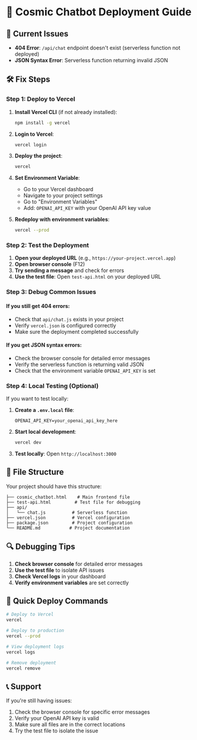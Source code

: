 # 🔮 Cosmic Chatbot Deployment Guide

## 🚨 Current Issues
- **404 Error**: `/api/chat` endpoint doesn't exist (serverless function not deployed)
- **JSON Syntax Error**: Serverless function returning invalid JSON

## 🛠️ Fix Steps

### Step 1: Deploy to Vercel

1. **Install Vercel CLI** (if not already installed):
   ```bash
   npm install -g vercel
   ```

2. **Login to Vercel**:
   ```bash
   vercel login
   ```

3. **Deploy the project**:
   ```bash
   vercel
   ```

4. **Set Environment Variable**:
   - Go to your Vercel dashboard
   - Navigate to your project settings
   - Go to "Environment Variables"
   - Add: `OPENAI_API_KEY` with your OpenAI API key value

5. **Redeploy with environment variables**:
   ```bash
   vercel --prod
   ```

### Step 2: Test the Deployment

1. **Open your deployed URL** (e.g., `https://your-project.vercel.app`)
2. **Open browser console** (F12)
3. **Try sending a message** and check for errors
4. **Use the test file**: Open `test-api.html` on your deployed URL

### Step 3: Debug Common Issues

#### If you still get 404 errors:
- Check that `api/chat.js` exists in your project
- Verify `vercel.json` is configured correctly
- Make sure the deployment completed successfully

#### If you get JSON syntax errors:
- Check the browser console for detailed error messages
- Verify the serverless function is returning valid JSON
- Check that the environment variable `OPENAI_API_KEY` is set

### Step 4: Local Testing (Optional)

If you want to test locally:

1. **Create a `.env.local` file**:
   ```
   OPENAI_API_KEY=your_openai_api_key_here
   ```

2. **Start local development**:
   ```bash
   vercel dev
   ```

3. **Test locally**: Open `http://localhost:3000`

## 📁 File Structure

Your project should have this structure:
```
├── cosmic_chatbot.html    # Main frontend file
├── test-api.html         # Test file for debugging
├── api/
│   └── chat.js          # Serverless function
├── vercel.json          # Vercel configuration
├── package.json         # Project configuration
└── README.md           # Project documentation
```

## 🔍 Debugging Tips

1. **Check browser console** for detailed error messages
2. **Use the test file** to isolate API issues
3. **Check Vercel logs** in your dashboard
4. **Verify environment variables** are set correctly

## 🚀 Quick Deploy Commands

```bash
# Deploy to Vercel
vercel

# Deploy to production
vercel --prod

# View deployment logs
vercel logs

# Remove deployment
vercel remove
```

## 📞 Support

If you're still having issues:
1. Check the browser console for specific error messages
2. Verify your OpenAI API key is valid
3. Make sure all files are in the correct locations
4. Try the test file to isolate the issue 